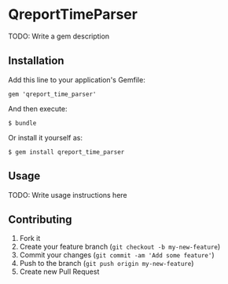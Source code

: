 # QreportTimeParser

TODO: Write a gem description

## Installation

Add this line to your application's Gemfile:

    gem 'qreport_time_parser'

And then execute:

    $ bundle

Or install it yourself as:

    $ gem install qreport_time_parser

## Usage

TODO: Write usage instructions here

## Contributing

1. Fork it
2. Create your feature branch (`git checkout -b my-new-feature`)
3. Commit your changes (`git commit -am 'Add some feature'`)
4. Push to the branch (`git push origin my-new-feature`)
5. Create new Pull Request
